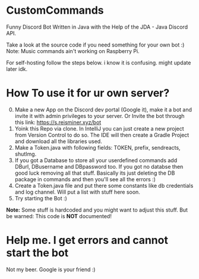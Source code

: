 # CustomCommands
Funny Discord Bot Written in Java with the Help of the JDA - Java Discord API.

Take a look at the source code if you need something for your own bot :)
Note: Music commands ain't working on Raspberry Pi.

For self-hosting follow the steps below. i know it is confusing. might update later idk.

# How To use it for ur own server?
0. Make a new App on the Discord dev portal (Google it), make it a bot and invite it with admin privileges to your server.
   Or Invite the bot through this link: https://s.reisminer.xyz/bot
1. Yoink this Repo via clone. In IntelliJ you can just create a new project from Version Control to do so. The IDE will then create a Gradle Project and download all the libraries used.
2. Make a Token.java with following fields: TOKEN, prefix, sendreacts, shutImg.
3. If you got a Database to store all your userdefined commands add DBurl, DBusername and DBpassword too. If you got no databse then good luck removing all that stuff. Basically its just deleting the DB package in commands and then you'll see all the errors :)
4. Create a Token.java file and put there some constants like db credentials and log channel. Will put a list with stuff here soon.
5. Try starting the Bot :)

**Note:** Some stuff is hardcoded and you might want to adjust this stuff. But be warned: This code is **NOT** documented!

# Help me. I get errors and cannot start the bot
Not my beer. Google is your friend :)
    
